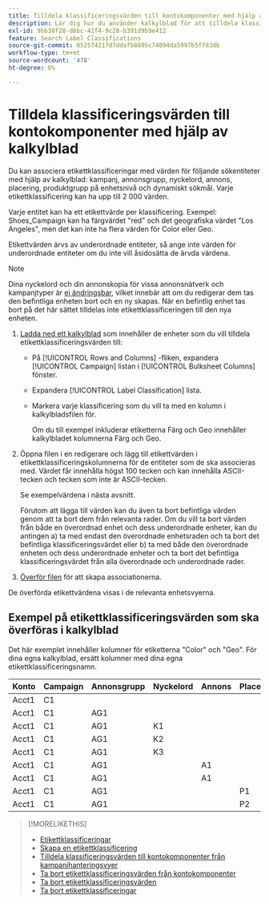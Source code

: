 ```yaml
---
title: Tilldela klassificeringsvärden till kontokomponenter med hjälp av kalkylblad
description: Lär dig hur du använder kalkylblad för att tilldela klassificeringsvärden till kontokomponenter.
exl-id: 9bb38f28-d6bc-41f4-9c28-b391d9b9e412
feature: Search Label Classifications
source-git-commit: 052574217d7ddafb8895c74094da5997b5ff83db
workflow-type: tm+mt
source-wordcount: '478'
ht-degree: 6%

---
```


# Tilldela klassificeringsvärden till kontokomponenter med hjälp av kalkylblad

Du kan associera etikettklassificeringar med värden för följande sökentiteter med hjälp av kalkylblad: kampanj, annonsgrupp, nyckelord, annons, placering, produktgrupp på enhetsnivå och dynamiskt sökmål. Varje etikettklassificering kan ha upp till 2 000 värden.

Varje entitet kan ha ett etikettvärde per klassificering. Exempel: Shoes_Campaign kan ha färgvärdet &quot;red&quot; och det geografiska värdet &quot;Los Angeles&quot;, men det kan inte ha flera värden för Color eller Geo.

Etikettvärden ärvs av underordnade entiteter, så ange inte värden för underordnade entiteter om du inte vill åsidosätta de ärvda värdena.

>[!NOTE]
>
>Dina nyckelord och din annonskopia för vissa annonsnätverk och kampanjtyper är [ej ändringsbar](/help/search-social-commerce/campaign-management/faqs-campaigns.md), vilket innebär att om du redigerar dem tas den befintliga enheten bort och en ny skapas. När en befintlig enhet tas bort på det här sättet tilldelas inte etikettklassificeringen till den nya enheten.

1. [Ladda ned ett kalkylblad](/help/search-social-commerce/campaign-management/bulksheets/bulksheet-download.md) som innehåller de enheter som du vill tilldela etikettklassificeringsvärden till:

   * På [!UICONTROL Rows and Columns] -fliken, expandera [!UICONTROL Campaign] listan i [!UICONTROL Bulksheet Columns] fönster.

   * Expandera [!UICONTROL Label Classification] lista.

   * Markera varje klassificering som du vill ta med en kolumn i kalkylbladsfilen för.

     Om du till exempel inkluderar etiketterna Färg och Geo innehåller kalkylbladet kolumnerna Färg och Geo.

1. Öppna filen i en redigerare och lägg till etikettvärden i etikettklassificeringskolumnerna för de entiteter som de ska associeras med. Värdet får innehålla högst 100 tecken och kan innehålla ASCII-tecken och tecken som inte är ASCII-tecken.

   Se exempelvärdena i nästa avsnitt.

   Förutom att lägga till värden kan du även ta bort befintliga värden genom att ta bort dem från relevanta rader. Om du vill ta bort värden från både en överordnad enhet och dess underordnade enheter, kan du antingen a) ta med endast den överordnade enhetsraden och ta bort det befintliga klassificeringsvärdet eller b) ta med både den överordnade enheten och dess underordnade enheter och ta bort det befintliga klassificeringsvärdet från alla överordnade och underordnade rader.

1. [Överför filen](/help/search-social-commerce/campaign-management/bulksheets/bulksheet-upload.md) för att skapa associationerna.

De överförda etikettvärdena visas i de relevanta enhetsvyerna.

## Exempel på etikettklassificeringsvärden som ska överföras i kalkylblad

Det här exemplet innehåller kolumner för etiketterna &quot;Color&quot; och &quot;Geo&quot;. För dina egna kalkylblad, ersätt kolumner med dina egna etikettklassificeringsnamn.

| Konto | Campaign | Annonsgrupp | Nyckelord | Annons | Placement | Etiketter | Färg | Geo |
|---|---|---|---|---|---|---|---|---|
| Acct1 | C1 | | | | | | Grön | |
| Acct1 | C1 | AG1 | | | | | | |
| Acct1 | C1 | AG1 | K1 | | | | | Storbritannien |
| Acct1 | C1 | AG1 | K2 | | | | Röd | AU |
| Acct1 | C1 | AG1 | K3 | | | | Blå | DE |
| Acct1 | C1 | AG1 | | A1 | | | | |
| Acct1 | C1 | AG1 | | A1 | | | Röd | |
| Acct1 | C1 | AG1 | | | P1 | | Röd | AU |
| Acct1 | C1 | AG1 | | | P2 | | Blå | DE |

>[!MORELIKETHIS]
>
>* [Etikettklassificeringar](classification-about.md)
>* [Skapa en etikettklassificering](classification-create.md)
>* [Tilldela klassificeringsvärden till kontokomponenter från kampanjhanteringsvyer](classification-values-assign-campaign-management.md)
>* [Ta bort etikettklassificeringsvärden från kontokomponenter](classification-values-remove.md)
>* [Ta bort etikettklassificeringsvärden](classification-values-delete.md)
>* [Ta bort etikettklassificeringar](classification-delete.md)
